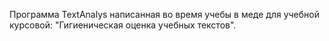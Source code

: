 Программа TextAnalys написанная во время учебы в меде для учебной курсовой: "Гигиеническая оценка учебных текстов".
